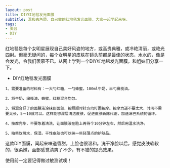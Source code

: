 ```yaml
---
layout: post
title: DIY红地毯发光面膜 
subtitle: 温和去角质，自己做的红地毯发光面膜，大家一起学起来呀。
tags:
- 美容
- DIY
---
```


红地毯是每个女明星展现自己美好风姿的地方，或高贵典雅，或冷艳清丽，或艳光四射。但毫无疑问的，每个女明星的皮肤在镜头前都是最佳的状态，水水的，像是会发光，令我们羡慕不已。从网上学到一个DIY红地毯发光面膜，和姐妹们分享一下。

- DIY红地毯发光面膜

```
1、需要准备的材料有：一大勺红糖，一勺蜂蜜，100ml牛奶，半勺橄榄油。

2、将牛奶，橄榄油，蜂蜜，红糖混合均匀。

3、将混合好了的面膜液涂抹到面部，按照顺时针方向打圈按摩。按摩力道不要太大，时间不需要太长，5～10就可以。这样能够深层清洁皮肤，促进皮肤新陈代谢，加速淋巴系统的循环。

4、按摩完毕，不要急着清洗，让面膜液在脸上再待个10分钟左右，然后用温水洗净。

5、拍些玫瑰水，保湿。干性皮肤也可以抹一些轻薄点的护肤品。
```

这款DIY面膜，闻起来味道香甜，上脸也很温和。洗干净脸以后，感觉皮肤软软的，很柔嫩，面部感觉清爽了不少，有不错的提亮效果。

使用前一定要记得做过敏测试噢！

